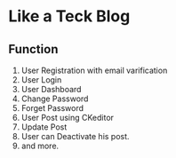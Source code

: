 # Like a Teck Blog

## Function
1. User Registration with email varification
2. User Login
3. User Dashboard
4. Change Password
5. Forget Password
6. User Post using CKeditor
7. Update Post
8. User can Deactivate his post.
9. and more.
